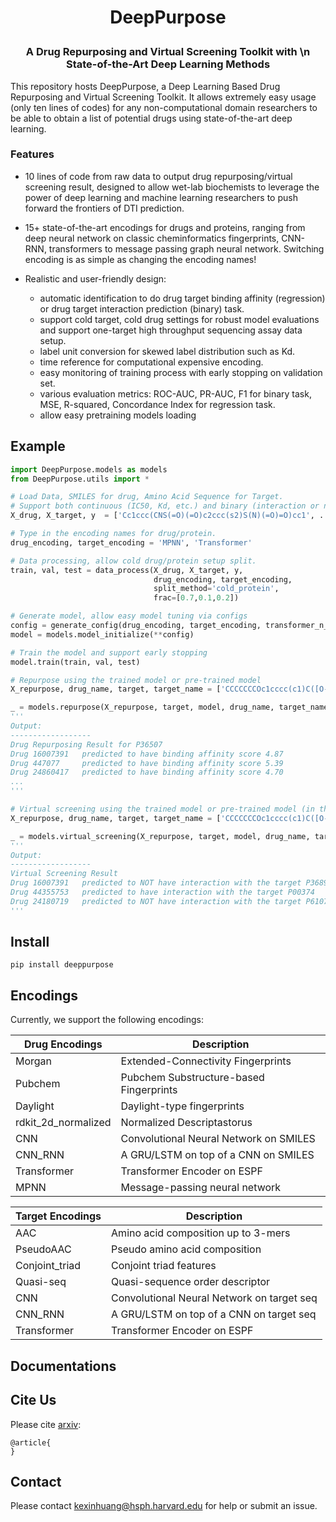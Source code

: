 <h1 align="center">
<p>DeepPurpose
</h1>

<h3 align="center">
<p> A Drug Repurposing and Virtual Screening Toolkit with \n State-of-the-Art Deep Learning Methods
</h3>

This repository hosts DeepPurpose, a Deep Learning Based Drug Repurposing and Virtual Screening Toolkit. It allows extremely easy usage (only ten lines of codes) for any non-computational domain researchers to be able to obtain a list of potential drugs using state-of-the-art deep learning. 


### Features

- 10 lines of code from raw data to output drug repurposing/virtual screening result, designed to allow wet-lab biochemists to leverage the power of deep learning and machine learning researchers to push forward the frontiers of DTI prediction.

- 15+ state-of-the-art encodings for drugs and proteins, ranging from deep neural network on classic cheminformatics fingerprints, CNN-RNN, transformers to message passing graph neural network. Switching encoding is as simple as changing the encoding names!

- Realistic and user-friendly design: 
	- automatic identification to do drug target binding affinity (regression) or drug target interaction prediction (binary) task.
	- support cold target, cold drug settings for robust model evaluations and support one-target high throughput sequencing assay data setup.
	- label unit conversion for skewed label distribution such as Kd.
	- time reference for computational expensive encoding.
	- easy monitoring of training process with early stopping on validation set. 
	- various evaluation metrics: ROC-AUC, PR-AUC, F1 for binary task, MSE, R-squared, Concordance Index for regression task.
	- allow easy pretraining models loading 

## Example

```python
import DeepPurpose.models as models
from DeepPurpose.utils import *

# Load Data, SMILES for drug, Amino Acid Sequence for Target. 
# Support both continuous (IC50, Kd, etc.) and binary (interaction or not). Automatically adjust the loss and evaluation metrics.
X_drug, X_target, y  = ['Cc1ccc(CNS(=O)(=O)c2ccc(s2)S(N)(=O)=O)cc1', ...], ['MSHHWGYGKHNGPEHWHKDFPIAKGERQSPVDIDTH...', ...], [0.46, 0.49, ...]

# Type in the encoding names for drug/protein.
drug_encoding, target_encoding = 'MPNN', 'Transformer'

# Data processing, allow cold drug/protein setup split.
train, val, test = data_process(X_drug, X_target, y, 
                                drug_encoding, target_encoding, 
                                split_method='cold_protein', 
                                frac=[0.7,0.1,0.2])

# Generate model, allow easy model tuning via configs
config = generate_config(drug_encoding, target_encoding, transformer_n_layer_target = 3)
model = models.model_initialize(**config)

# Train the model and support early stopping
model.train(train, val, test)

# Repurpose using the trained model or pre-trained model
X_repurpose, drug_name, target, target_name = ['CCCCCCCOc1cccc(c1)C([O-])=O', ...], ['16007391', ...], 'MLARRKPVLPALTINPTIAEGPSPTSEGASEANLVDLQKKLEEL...', 'P36507'

_ = models.repurpose(X_repurpose, target, model, drug_name, target_name)
'''
Output:
------------------
Drug Repurposing Result for P36507
Drug 16007391   predicted to have binding affinity score 4.87
Drug 447077     predicted to have binding affinity score 5.39
Drug 24860417   predicted to have binding affinity score 4.70
...
'''

# Virtual screening using the trained model or pre-trained model (in this example, model is trained with binary outcome)
X_repurpose, drug_name, target, target_name = ['CCCCCCCOc1cccc(c1)C([O-])=O', ...], ['16007391', ...], ['MLARRKPVLPALTINPTIAEGPSPTSEGASEANLVDLQKKLEEL...', ...], ['P36896', 'P00374']

_ = models.virtual_screening(X_repurpose, target, model, drug_name, target_name)
'''
Output:
------------------
Virtual Screening Result
Drug 16007391   predicted to NOT have interaction with the target P36896 
Drug 44355753   predicted to have interaction with the target P00374 
Drug 24180719   predicted to NOT have interaction with the target P61075 
'''
```

## Install
```
pip install deeppurpose
```

## Encodings
Currently, we support the following encodings:

| Drug Encodings  | Description |
|-----------------|-------------|
| Morgan | Extended-Connectivity Fingerprints |
| Pubchem| Pubchem Substructure-based Fingerprints|
| Daylight | Daylight-type fingerprints | 
| rdkit_2d_normalized| Normalized Descriptastorus|
| CNN | Convolutional Neural Network on SMILES|
|CNN_RNN| A GRU/LSTM on top of a CNN on SMILES|
|Transformer| Transformer Encoder on ESPF|
|  MPNN | Message-passing neural network |

| Target Encodings  | Description |
|-----------------|-------------|
| AAC | Amino acid composition up to 3-mers |
| PseudoAAC| Pseudo amino acid composition|
| Conjoint_triad | Conjoint triad features | 
| Quasi-seq| Quasi-sequence order descriptor|
| CNN | Convolutional Neural Network on target seq|
|CNN_RNN| A GRU/LSTM on top of a CNN on target seq|
|Transformer| Transformer Encoder on ESPF|

## Documentations


## Cite Us

Please cite [arxiv]():
```
@article{
}

```

## Contact
Please contact kexinhuang@hsph.harvard.edu for help or submit an issue. 




